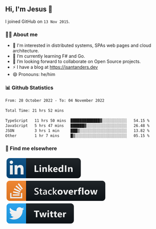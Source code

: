 ## Hi, I'm Jesus 👋

I joined GitHub on `13 Nov 2015`.

<!-- Talking about you -->

### 👨‍💻 About me

- 👦 I'm interested in distributed systems, SPAs web pages and cloud architecture.
- 🌱 I’m currently learning F# and Go.
- 👯 I’m looking forward to collaborate on Open Source projects.
- ⚡️ I have a blog at <https://jsantanders.dev>
- 😄 Pronouns: he/him

### 📊 Github Statistics

<!--START_SECTION:waka-->

```text
From: 28 October 2022 - To: 04 November 2022

Total Time: 21 hrs 52 mins

TypeScript   11 hrs 50 mins  █████████████▓░░░░░░░░░░░   54.15 %
JavaScript   5 hrs 47 mins   ██████▓░░░░░░░░░░░░░░░░░░   26.48 %
JSON         3 hrs 1 min     ███▒░░░░░░░░░░░░░░░░░░░░░   13.82 %
Other        1 hr 7 mins     █▒░░░░░░░░░░░░░░░░░░░░░░░   05.15 %
```

<!--END_SECTION:waka-->

### 📢 Find me elsewhere

<p>
  <a target="_blank" href="https://linkedin.com/in/jsantanders">
    <img src="https://github.com/jsantanders/jsantanders/blob/master/img/linkedin.svg" alt="LinkedIn" style="vertical-align:top; margin:4px">
  </a>
  
  <a target="_blank" href="https://stackoverflow.com/users/7318331/jesus-santander">
    <img src="https://github.com/jsantanders/jsantanders/blob/master/img/stackoverflow.svg" alt="StackOverflow" style="vertical-align:top; margin:4px">
  </a>
  
  <a target="_blank" href="http://twitter.com/jsantanders">
    <img src="https://github.com/jsantanders/jsantanders/blob/master/img/twitter.svg" alt="Twitter" style="vertical-align:top; margin:4px">
  </a>
</p>
